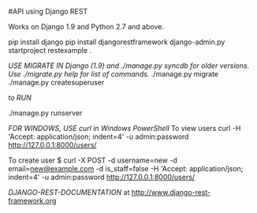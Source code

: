 #API using Django REST

Works on Django 1.9 and Python 2.7 and above.

pip install django
pip install djangorestframework 
django-admin.py startproject restexample .

*USE MIGRATE IN Django (1.9) and ./manage.py syncdb for older versions. Use ./migrate.py help for list of commands.*
./manage.py migrate
./manage.py createsuperuser

*to RUN*

./manage.py runserver

*FOR WINDOWS, USE curl in Windows PowerShell*
To view users
curl -H 'Accept: application/json; indent=4' -u admin:password http://127.0.0.1:8000/users/

To create user
$ curl -X POST -d username=new -d email=new@example.com -d is_staff=false -H 'Accept: application/json; indent=4' -u admin:password http://127.0.0.1:8000/users/

*DJANGO-REST-DOCUMENTATION* at http://www.django-rest-framework.org
